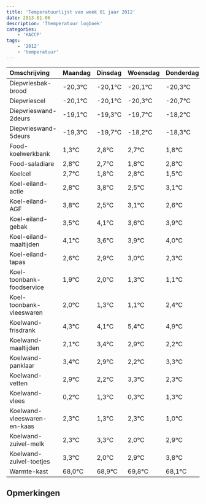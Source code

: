 ```yaml
---
title: 'Temperatuurlijst van week 01 jaar 2012'
date: 2013-01-06
description: 'Themperatuur logboek'
categories:
    - 'HACCP'
tags:
    - '2012'
    - 'temperatuur'
---
```

|Omschrijving|Maandag|Dinsdag|Woensdag|Donderdag|Vrijdag|Zaterdag|Zondag|
|:---|:---|:---|:---|:---|:---|:---|:---|
|Diepvriesbak-brood|-20,3°C|-20,1°C|-20,1°C|-20,3°C|-20,7°C|-19,2°C|-19,3°C|
|Diepvriescel|-20,1°C|-20,1°C|-20,3°C|-20,7°C|-19,2°C|-19,3°C|-20,2°C|
|Diepvrieswand-2deurs|-19,1°C|-19,3°C|-19,7°C|-18,2°C|-18,3°C|-19,2°C|-18,2°C|
|Diepvrieswand-5deurs|-19,3°C|-19,7°C|-18,2°C|-18,3°C|-19,2°C|-18,2°C|-19,5°C|
|Food-koelwerkbank|1,3°C|2,8°C|2,7°C|1,8°C|2,8°C|1,5°C|2,1°C|
|Food-saladiare|2,8°C|2,7°C|1,8°C|2,8°C|1,5°C|2,1°C|1,6°C|
|Koelcel|2,7°C|1,8°C|2,8°C|1,5°C|2,1°C|1,6°C|1,9°C|
|Koel-eiland-actie|2,8°C|3,8°C|2,5°C|3,1°C|2,6°C|2,9°C|3,0°C|
|Koel-eiland-AGF|3,8°C|2,5°C|3,1°C|2,6°C|2,9°C|3,0°C|2,3°C|
|Koel-eiland-gebak|3,5°C|4,1°C|3,6°C|3,9°C|4,0°C|3,3°C|3,1°C|
|Koel-eiland-maaltijden|4,1°C|3,6°C|3,9°C|4,0°C|3,3°C|3,1°C|4,4°C|
|Koel-eiland-tapas|2,6°C|2,9°C|3,0°C|2,3°C|2,1°C|3,4°C|2,9°C|
|Koel-toonbank-foodservice|1,9°C|2,0°C|1,3°C|1,1°C|2,4°C|1,9°C|1,2°C|
|Koel-toonbank-vleeswaren|2,0°C|1,3°C|1,1°C|2,4°C|1,9°C|1,2°C|2,3°C|
|Koelwand-frisdrank|4,3°C|4,1°C|5,4°C|4,9°C|4,2°C|5,3°C|4,3°C|
|Koelwand-maaltijden|2,1°C|3,4°C|2,9°C|2,2°C|3,3°C|2,3°C|3,3°C|
|Koelwand-panklaar|3,4°C|2,9°C|2,2°C|3,3°C|2,3°C|3,3°C|2,0°C|
|Koelwand-vetten|2,9°C|2,2°C|3,3°C|2,3°C|3,3°C|2,0°C|2,9°C|
|Koelwand-vlees|0,2°C|1,3°C|0,3°C|1,3°C|0,0°C|0,9°C|1,8°C|
|Koelwand-vleeswaren-en-kaas|2,3°C|1,3°C|2,3°C|1,0°C|1,9°C|2,8°C|1,1°C|
|Koelwand-zuivel-melk|2,3°C|3,3°C|2,0°C|2,9°C|3,8°C|2,1°C|2,9°C|
|Koelwand-zuivel-toetjes|3,3°C|2,0°C|2,9°C|3,8°C|2,1°C|2,9°C|3,0°C|
|Warmte-kast|68,0°C|68,9°C|69,8°C|68,1°C|68,9°C|69,0°C|69,7°C|

## Opmerkingen


